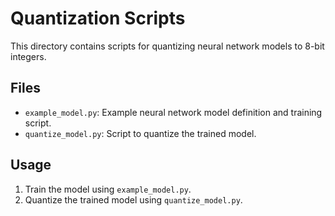 # Quantization Scripts

This directory contains scripts for quantizing neural network models to 8-bit integers.

## Files
- `example_model.py`: Example neural network model definition and training script.
- `quantize_model.py`: Script to quantize the trained model.

## Usage
1. Train the model using `example_model.py`.
2. Quantize the trained model using `quantize_model.py`.
